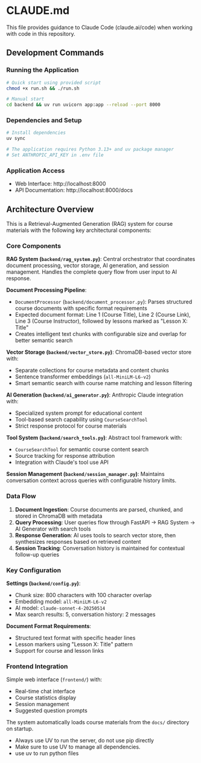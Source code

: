 # CLAUDE.md

This file provides guidance to Claude Code (claude.ai/code) when working with code in this repository.

## Development Commands

### Running the Application
```bash
# Quick start using provided script
chmod +x run.sh && ./run.sh

# Manual start
cd backend && uv run uvicorn app:app --reload --port 8000
```

### Dependencies and Setup
```bash
# Install dependencies
uv sync

# The application requires Python 3.13+ and uv package manager
# Set ANTHROPIC_API_KEY in .env file
```

### Application Access
- Web Interface: http://localhost:8000
- API Documentation: http://localhost:8000/docs

## Architecture Overview

This is a Retrieval-Augmented Generation (RAG) system for course materials with the following key architectural components:

### Core Components

**RAG System (`backend/rag_system.py`)**: Central orchestrator that coordinates document processing, vector storage, AI generation, and session management. Handles the complete query flow from user input to AI response.

**Document Processing Pipeline**:
- `DocumentProcessor` (`backend/document_processor.py`): Parses structured course documents with specific format requirements
- Expected document format: Line 1 (Course Title), Line 2 (Course Link), Line 3 (Course Instructor), followed by lessons marked as "Lesson X: Title"
- Creates intelligent text chunks with configurable size and overlap for better semantic search

**Vector Storage (`backend/vector_store.py`)**: ChromaDB-based vector store with:
- Separate collections for course metadata and content chunks
- Sentence transformer embeddings (`all-MiniLM-L6-v2`)
- Smart semantic search with course name matching and lesson filtering

**AI Generation (`backend/ai_generator.py`)**: Anthropic Claude integration with:
- Specialized system prompt for educational content
- Tool-based search capability using `CourseSearchTool`
- Strict response protocol for course materials

**Tool System (`backend/search_tools.py`)**: Abstract tool framework with:
- `CourseSearchTool` for semantic course content search
- Source tracking for response attribution
- Integration with Claude's tool use API

**Session Management (`backend/session_manager.py`)**: Maintains conversation context across queries with configurable history limits.

### Data Flow

1. **Document Ingestion**: Course documents are parsed, chunked, and stored in ChromaDB with metadata
2. **Query Processing**: User queries flow through FastAPI → RAG System → AI Generator with search tools
3. **Response Generation**: AI uses tools to search vector store, then synthesizes responses based on retrieved content
4. **Session Tracking**: Conversation history is maintained for contextual follow-up queries

### Key Configuration

**Settings (`backend/config.py`)**:
- Chunk size: 800 characters with 100 character overlap
- Embedding model: `all-MiniLM-L6-v2`
- AI model: `claude-sonnet-4-20250514`
- Max search results: 5, conversation history: 2 messages

**Document Format Requirements**:
- Structured text format with specific header lines
- Lesson markers using "Lesson X: Title" pattern
- Support for course and lesson links

### Frontend Integration

Simple web interface (`frontend/`) with:
- Real-time chat interface
- Course statistics display
- Session management
- Suggested question prompts

The system automatically loads course materials from the `docs/` directory on startup.
- Always use UV to run the server, do not use pip directly
- Make sure to use UV to manage all dependencies.
- use uv to run python files